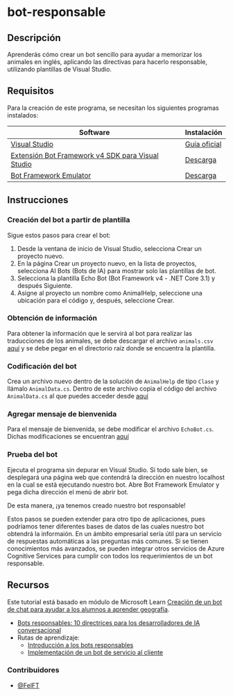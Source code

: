 # bot-responsable
## Descripción 
Aprenderás cómo crear un bot sencillo para ayudar a memorizar los animales en inglés, aplicando las directivas para hacerlo responsable, utilizando plantillas de Visual Studio.

## Requisitos
Para la creación de este programa, se necesitan los siguientes programas instalados:

| Software | Instalación |
|----------|-------------|
| [Visual Studio](https://visualstudio.microsoft.com/?msclkid=9889c110c0e311ecb9230ebff5fdf967) | [Guía oficial](https://docs.microsoft.com/es-ES/visualstudio/install/install-visual-studio?view=vs-2022&preserve-view=true&viewFallbackFrom=vs-2019%3Fazure-portal%3Dtrue) |
| [Extensión Bot Framework v4 SDK para Visual Studio](https://github.com/microsoft/botbuilder-samples) | [Descarga](https://marketplace.visualstudio.com/items?itemName=BotBuilder.botbuilderv4&msclkid=e666a6cdc0e011ec8926f378a30d3470) |
| [Bot Framework Emulator](https://github.com/Microsoft/BotFramework-Emulator?msclkid=4afe4ff3c0e311ec8e8097bc4cd88e59) | [Descarga](https://aka.ms/abs/build/emulatordownload) |

## Instrucciones
### Creación del bot a partir de plantilla
Sigue estos pasos para crear el bot:

1. Desde la ventana de inicio de Visual Studio, selecciona Crear un proyecto nuevo.
2. En la página Crear un proyecto nuevo, en la lista de proyectos, selecciona AI Bots (Bots de IA) para mostrar solo las plantillas de bot.
3. Selecciona la plantilla Echo Bot (Bot Framework v4 - .NET Core 3.1) y después Siguiente.
4. Asigne al proyecto un nombre como AnimalHelp, seleccione una ubicación para el código y, después, seleccione Crear.

### Obtención de información
Para obtener la información que le servirá al bot para realizar las traducciones de los animales, se debe descargar el archivo ``animals.csv`` [aquí](https://github.com/MLSA-LATAM/bot-responsable/blob/main/data/animals.csv) y se debe pegar en el directorio raíz donde se encuentra la plantilla.

### Codificación del bot
Crea un archivo nuevo dentro de la solución de ``AnimalHelp`` de tipo ``Clase`` y llámalo ``AnimalData.cs``. Dentro de este archivo copia el código del archivo ``AnimalData.cs`` al que puedes acceder desde [aquí](https://github.com/MLSA-LATAM/bot-responsable/blob/main/src/AnimalData.cs)

### Agregar mensaje de bienvenida
Para el mensaje de bienvenida, se debe modificar el archivo ``EchoBot.cs``. Dichas modificaciones se encuentran [aquí](https://github.com/MLSA-LATAM/bot-responsable/blob/main/src/EchoBot.cs)

### Prueba del bot
Ejecuta el programa sin depurar en Visual Studio. Si todo sale bien, se desplegará una página web que contendrá la dirección en nuestro localhost en la cual se está ejecutando nuestro bot. Abre Bot Framework Emulator y pega dicha dirección el menú de abrir bot. 

De esta manera, ¡ya tenemos creado nuestro bot responsable!

Estos pasos se pueden extender para otro tipo de aplicaciones, pues podríamos tener diferentes bases de datos de las cuales nuestro bot obtendrá la informaión. En un ámbito empresarial sería útil para un servicio de respuestas automáticas a las preguntas más comunes. Si se tienen conocimientos más avanzados, se pueden integrar otros servicios de Azure Cognitive Services para cumplir con todos los requerimientos de un bot responsable.

## Recursos
Este tutorial está basado en módulo de Microsoft Learn [Creación de un bot de chat para ayudar a los alumnos a aprender geografía](https://docs.microsoft.com/es-mx/learn/modules/responsible-bots/). 

- [Bots responsables: 10 directrices para los desarrolladores de IA conversacional](https://www.microsoft.com/en-us/research/uploads/prod/2018/11/Bot_Guidelines_Nov_2018.pdf) 
- Rutas de aprendizaje:
  - [Introducción a los bots responsables](https://docs.microsoft.com/es-mx/learn/modules/responsible-bots-introduction/) 
  - [Implementación de un bot de servicio al cliente](https://docs.microsoft.com/es-mx/learn/modules/deploy-responsible-bot/) 

### Contribuidores
- [@FelFT](https://github.com/FelFT)
